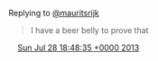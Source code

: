 Replying to [@mauritsrijk](https://twitter.com/mauritsrijk/status/361412225942044673)

> I have a beer belly to prove that

<img src="../../media/tweet.ico" width="12" /> [Sun Jul 28 18:48:35 +0000 2013](https://twitter.com/DromerDenker/status/361558821568659456)